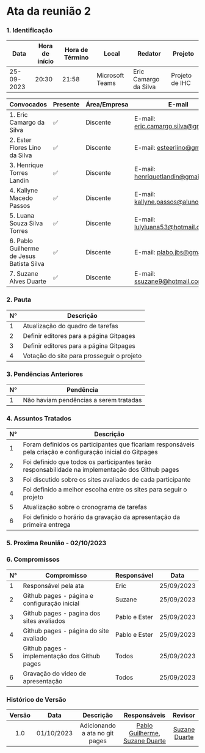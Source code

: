 # **Ata da reunião 2**

### **1. Identificação**

| Data       | Hora de início | Hora de Término | Local           | Redator               | Projeto        |
| ---------- | -------------- | --------------- | --------------- | --------------------- | -------------- |
| 25-09-2023 | 20:30          | 21:58           | Microsoft Teams | Eric Camargo da Silva | Projeto de IHC |

| Convocados                                | Presente | Área/Empresa | E-mail                                 |
| ----------------------------------------- | -------- | ------------ | -------------------------------------- |
| 1. Eric Camargo da Silva                  | ✅       | Discente     | E-mail: <eric.camargo.silva@gmail.com> |
| 2. Ester Flores Lino da Silva             | ✅       | Discente     | E-mail: <esteerlino@gmail.com>         |
| 3. Henrique Torres Landin                 | ✅       | Discente     | E-mail: <henriquetlandin@gmail.com>    |
| 4. Kallyne Macedo Passos                  | ✅       | Discente     | E-mail: <kallyne.passos@aluno.unb.br>  |
| 5. Luana Souza Silva Torres               | ✅       | Discente     | E-mail: <lulyluana53@hotmail.com>      |
| 6. Pablo Guilherme de Jesus Batista Silva | ✅       | Discente     | E-mail: <plabo.jbs@gmail.com>          |
| 7. Suzane Alves Duarte                    | ✅       | Discente     | E-mail: <ssuzane9@hotmail.com>         |

### **2. Pauta**

| N°  | Descrição                                 |
| --- | ----------------------------------------- |
| 1   | Atualização do quadro de tarefas          |
| 2   | Definir editores para a página Gitpages   |
| 3   | Definir editores para a página Gitpages   |
| 4   | Votação do site para prosseguir o projeto |

### **3. Pendências Anteriores**

| N°  | Pendência                              |
| --- | -------------------------------------- |
| 1   | Não haviam pendências a serem tratadas |

### **4. Assuntos Tratados**

| N°  | Descrição                                                                                                  |
| --- | ---------------------------------------------------------------------------------------------------------- |
| 1   | Foram definidos os participantes que ficariam responsáveis pela criação e configuração inicial do Gitpages |
| 2   | Foi definido que todos os participantes terão responsabilidade na implementação dos Github pages           |
| 3   | Foi discutido sobre os sites avaliados de cada participante                                                |
| 4   | Foi definido a melhor escolha entre os sites para seguir o projeto                                         |
| 5   | Atualização sobre o cronograma de tarefas                                                                  |
| 6   | Foi definido o horário da gravação da apresentação da primeira entrega                                     |

### **5. Proxima Reunião - 02/10/2023**

### **6. Compromissos**

| N°  | Compromisso                                   | Responsável   | Data       |
| --- | --------------------------------------------- | ------------- | ---------- |
| 1   | Responsável pela ata                          | Eric          | 25/09/2023 |
| 2   | Github pages - página e configuração inicial  | Suzane        | 25/09/2023 |
| 3   | Github pages - pagina dos sites avaliados     | Pablo e Ester | 25/09/2023 |
| 4   | Github pages - página do site avaliado        | Pablo e Ester | 25/09/2023 |
| 5   | Github pages - implementação dos Github pages | Todos         | 25/09/2023 |
| 6   | Gravação do video de apresentação             | Todos         | 25/09/2023 |

### Histórico de Versão

| Versão |    Data    |           Descrição            |          Responsáveis          |    Revisor    |
| :----: | :--------: | :----------------------------: | :----------------------------: | :-----------: |
|  1.0   | 01/10/2023 | Adicionando a ata no git pages | [Pablo Guilherme](github.com/PabloGJBS), [Suzane Duarte](github.com/suzaneduarte) |  [Suzane Duarte](github.com/suzaneduarte) |
